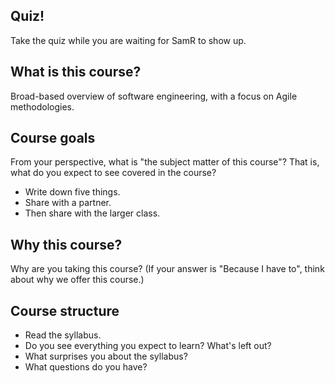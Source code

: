 Quiz!
-----

Take the quiz while you are waiting for SamR to show up.

What is this course?
--------------------

Broad-based overview of software engineering, with a focus on 
Agile methodologies.

Course goals
------------

From your perspective, what is "the subject matter of this course"?
That is, what do you expect to see covered in the course?

* Write down five things.
* Share with a partner.
* Then share with the larger class.

Why this course?
----------------

Why are you taking this course?  (If your answer is "Because I have to",
think about why we offer this course.)

Course structure
----------------

* Read the syllabus.
* Do you see everything you expect to learn?  What's left out?
* What surprises you about the syllabus?
* What questions do you have?

